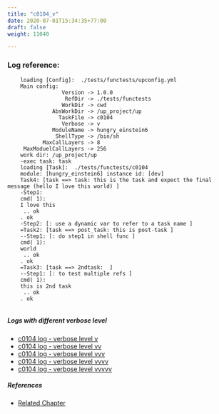 ```yaml
---
title: "c0104_v"
date: 2020-07-01T15:34:35+77:00
draft: false
weight: 11040

---
```


### Log reference: <no value>

```
    loading [Config]:  ./tests/functests/upconfig.yml
    Main config:
                 Version -> 1.0.0
                  RefDir -> ./tests/functests
                 WorkDir -> cwd
              AbsWorkDir -> /up_project/up
                TaskFile -> c0104
                 Verbose -> v
              ModuleName -> hungry_einstein6
               ShellType -> /bin/sh
           MaxCallLayers -> 8
     MaxModuelCallLayers -> 256
    work dir: /up_project/up
    -exec task: task
    loading [Task]:  ./tests/functests/c0104
    module: [hungry_einstein6] instance id: [dev]
    Task4: [task ==> task: this is the task and expect the final message (hello I love this world) ]
    -Step1:
    cmd( 1):
    I love this
     .. ok
    . ok
    -Step2: [: use a dynamic var to refer to a task name ]
    =Task2: [task ==> post_task: this is post-task ]
    --Step1: [: do step1 in shell func ]
    cmd( 1):
    world
     .. ok
    . ok
    =Task3: [task ==> 2ndtask:  ]
    --Step1: [: to test multiple refs ]
    cmd( 1):
    this is 2nd task
     .. ok
    . ok
    
```

##### Logs with different verbose level
* [c0104 log - verbose level v](../../logs/c0104_v)
* [c0104 log - verbose level vv](../../logs/c0104_vv)
* [c0104 log - verbose level vvv](../../logs/c0104_vvv)
* [c0104 log - verbose level vvvv](../../logs/c0104_vvvv)
* [c0104 log - verbose level vvvvv](../../logs/c0104_vvvvv)

##### References
* [Related Chapter](../../quick-start/c0104)
